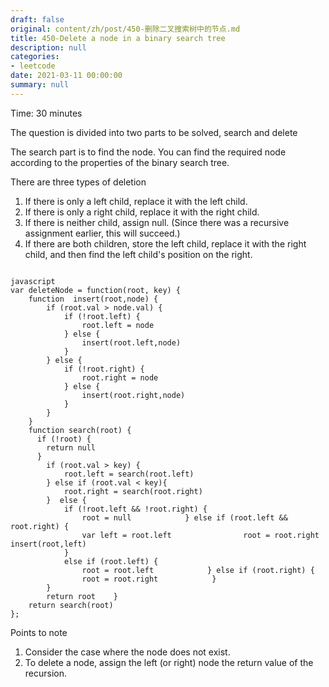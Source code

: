 ```yaml
---
draft: false
original: content/zh/post/450-删除二叉搜索树中的节点.md
title: 450-Delete a node in a binary search tree
description: null
categories:
- leetcode
date: 2021-03-11 00:00:00
summary: null
---
```


Time: 30 minutes

The question is divided into two parts to be solved, search and delete

The search part is to find the node. You can find the required node according to the properties of the binary search tree.

There are three types of deletion

1. If there is only a left child, replace it with the left child.
1. If there is only a right child, replace it with the right child.
1. If there is neither child, assign null. (Since there was a recursive assignment earlier, this will succeed.)
1. If there are both children, store the left child, replace it with the right child, and then find the left child's position on the right.

```

javascript
var deleteNode = function(root, key) {
    function  insert(root,node) {
        if (root.val > node.val) {
            if (!root.left) {
                root.left = node
            } else {
                insert(root.left,node)
            }
        } else {
            if (!root.right) {
                root.right = node
            } else {
                insert(root.right,node)
            }
        }
    }
    function search(root) {
      if (!root) {
        return null
      }
        if (root.val > key) {
            root.left = search(root.left)
        } else if (root.val < key){
            root.right = search(root.right)
        }  else {
            if (!root.left && !root.right) {
                root = null            } else if (root.left && root.right) {
                var left = root.left                root = root.right                insert(root,left)
            }
            else if (root.left) {
                root = root.left            } else if (root.right) {
                root = root.right            }
        }
        return root    }
    return search(root)
};
```

Points to note

1. Consider the case where the node does not exist.
1. To delete a node, assign the left (or right) node the return value of the recursion.

